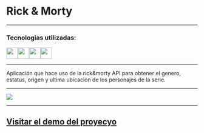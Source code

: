 # Rick & Morty

--- 

### Tecnologias utilizadas:

<img src="https://cdn-icons-png.flaticon.com/512/174/174854.png" width='30px' ><img src="https://cdn-icons-png.flaticon.com/512/732/732190.png" width='30px' ><img src="https://cdn-icons-png.flaticon.com/512/5968/5968292.png" width='30px' ><img src="https://cdn-icons-png.flaticon.com/512/1126/1126012.png" width='30px'>

--- 

Aplicación que hace uso de la rick&morty API para obtener el genero, estatus, origen y ultima ubicación de los personajes de la serie.

---

![](https://i.imgur.com/qX79uyz.png)

---

## [Visitar el demo del proyecyo](https://rick-morty-lvl0n3t6c-brycot.vercel.app/) 
